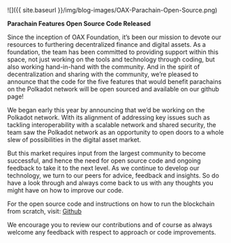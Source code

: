 ﻿---
layout: post
author: OAX Foundation
---

![]({{ site.baseurl }}/img/blog-images/OAX-Parachain-Open-Source.png)

<b>Parachain Features Open Source Code Released</b>

Since the inception of OAX Foundation, it’s been our mission to devote our resources to furthering decentralized finance and digital assets. As a foundation, the team has been committed to providing support within this space, not just working on the tools and technology through coding, but also working hand-in-hand with the community. And in the spirit of decentralization and sharing with the community, we’re pleased to announce that the code for the five features that would benefit parachains on the Polkadot network will be open sourced and available on our github page!

We began early this year by announcing that we’d be working on the Polkadot network. With its alignment of addressing key issues such as tackling interoperability with a scalable network and shared security, the team saw the Polkadot network as an opportunity to open doors to a whole slew of possibilities in the digital asset market. 

But this market requires input from the largest community to become successful, and hence the need for open source code and ongoing feedback to take it to the next level. As we continue to develop our technology, we turn to our peers for advice, feedback and insights. So do have a look through and always come back to us with any thoughts you might have on how to improve our code. 

For the open source code and instructions on how to run the blockchain from scratch, visit: [Github](https://github.com/OAXFoundation/parrot/)

We encourage you to review our contributions and of course as always welcome any feedback with respect to approach or code improvements.


